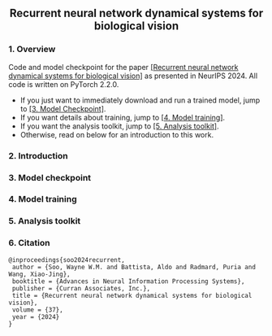 <h2 align="center">Recurrent neural network dynamical systems for biological vision</h2> 

### 1. Overview
Code and model checkpoint for the paper [[Recurrent neural network dynamical systems for biological vision]](https://openreview.net/forum?id=ZZ94aLbMOK) as presented in NeurIPS 2024. All code is written on PyTorch 2.2.0. 
- If you just want to immediately download and run a trained model, jump to [[3. Model Checkpoint]](#3-model-checkpoint).
- If you want details about training, jump to [[4. Model training]](#4-model-training).
- If you want the analysis toolkit, jump to [[5. Analysis toolkit]](#5-analysis-toolkit).
- Otherwise, read on below for an introduction to this work.

### 2. Introduction

### 3. Model checkpoint

### 4. Model training

### 5. Analysis toolkit

### 6. Citation
```
@inproceedings{soo2024recurrent,
 author = {Soo, Wayne W.M. and Battista, Aldo and Radmard, Puria and Wang, Xiao-Jing},
 booktitle = {Advances in Neural Information Processing Systems},
 publisher = {Curran Associates, Inc.},
 title = {Recurrent neural network dynamical systems for biological vision},
 volume = {37},
 year = {2024}
}
```
